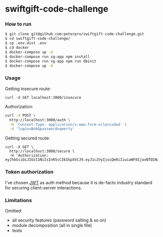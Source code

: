 # swiftgift-code-challenge

### How to run
```sh
$ git clone git@github.com:peterpro/swiftgift-code-challenge.git
$ cd swiftgift-code-challenge/
$ cp .env.dist .env 
$ cd docker
$ docker-compose up -d
$ docker-compose run sg-app npm install
$ docker-compose run sg-app npm run dbinit
$ docker-compose up -d
```
### Usage

Getting insecure route:
```
curl -X GET localhost:3000/insecure
```

Authorization:
```sh
curl -X POST \
  http://localhost:3000/auth \
  -H 'Content-Type: application/x-www-form-urlencoded' \
  -d 'login=Bob&password=qwerty'
```

Getting secured route:
```
curl -X GET \
  http://localhost:3000/secure \
  -H 'Authorization: eyJhbGciOiJIUzI1NiIsInR5cCI6IkpXVCJ9.eyJ1c2VyIjoiQm9iIiwiaWF0IjoxNTQ1NzQ4NDYwfQ.LYy76g_29OKT9XCrr1zGJs0WJPpZd1Rjxkv37cUDJiU'
```

### Token authorization
I've chosen [JWT](https://jwt.io/) as auth method because it is de-facto industry standard for securing client-server interactions. 

### Limitations
Omitted:
- all security features (password salting & so on)
- module decomposition (all in single file)
- tests